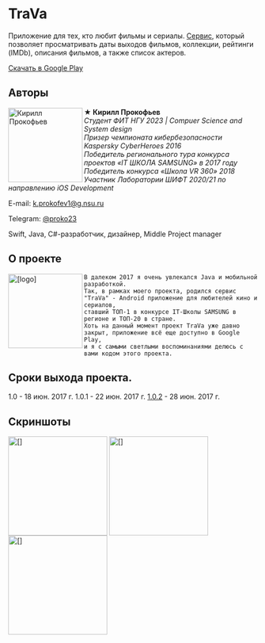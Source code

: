 # TraVa
Приложение для тех, кто любит фильмы и сериалы. 
[Сервис](https://play.google.com/store/apps/details?id=ru.myitschool.travamd&hl), который позволяет просматривать даты выходов фильмов, коллекции, рейтинги (IMDb), описания фильмов, а также список актеров.

[Скачать в Google Play](https://play.google.com/store/apps/details?id=ru.myitschool.travamd&hl)

## Авторы

<img src="https://habrastorage.org/webt/xn/wq/r_/xnwqr_c12neoliwun446oljbewq.png" alt="Кирилл Прокофьев" align="left" width="150"/>

**★ Кирилл Прокофьев**  
*Студент ФИТ НГУ 2023 | Compuer Science and System design*  
*Призер чемпионата кибербезопасности Kaspersky CyberHeroes 2016*  
*Победитель регионального тура конкурса проектов «IT ШКОЛА SAMSUNG» в 2017 году*   
*Победитель конкурса «Школа VR 360» 2018*   
*Участник Лаборатории ШИФТ 2020/21 по направлению iOS Development*   

E-mail:  k.prokofev1@g.nsu.ru

Telegram: [@proko23](https://t.me/proko23)

Swift, Java, C#-разработчик, дизайнер, Middle Project manager


## О проекте
<img src="https://play-lh.googleusercontent.com/iu4ToTkaqYQs1fjCR3eltWIXS0Pud9f8h-3jkCBcWF2SVhh8MRfd-nRhA3q556_PVQ=s360" alt="[logo]" align="left" width="150"/>

    В далеком 2017 я очень увлекался Java и мобильной разработкой. 
    Так, в рамках моего проекта, родился сервис "TraVa" - Android приложение для любителей кино и сериалов, 
    ставший ТОП-1 в конкурсе IT-Школы SAMSUNG в регионе и ТОП-20 в стране.
    Хоть на данный момент проект TraVa уже давно закрыт, приложение всё еще доступно в Google Play, 
    и я с самыми светлыми воспоминаниями делюсь с вами кодом этого проекта.
   
## Сроки выхода проекта.
1.0 - 18 июн. 2017 г.
1.0.1 - 22 июн. 2017 г.
[1.0.2](https://play.google.com/store/apps/details?id=ru.myitschool.travamd&hl) - 28 июн. 2017 г.

## Скриншоты

<img src="https://play-lh.googleusercontent.com/V0ymP4QHBCZmAzdYfFYxC5YIuoW6zbfuJBnC6bdqm22UcfBji4TloK3WbHtaWWqWakqh=w1440-h620" alt="[]" align="center" width="200"/> <img src="https://play-lh.googleusercontent.com/rP88lRrQS0BlZPtNJ1AOdt0Y-X6plCREE7WQkRtgAk-wbypLvhby6ui7jjeSTQzjbAI=w1440-h620" alt="[]" align="center" width="200"/> <img src="https://play-lh.googleusercontent.com/IbYebJWp0EZoU96cW6rgR6VzF3cZklTPKXxC6Cp7U2CUnkqHKDIGd3BrIWqqwieJUDOj=w1440-h620" alt="[]" align="center" width="200"/> 
